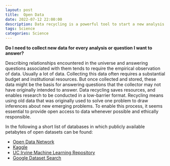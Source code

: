 ```yaml
---
layout: post
title:  Open Data
date: 2022-07-12 22:00:00
description: Data recycling is a powerful tool to start a new analysis project in a resource efficient and effective way.
tags: Science
categories: Science
---
```

**Do I need to collect new data for every analysis or question I want to answer?**

Describing relationships encountered in the universe and answering questions associated with them tends to require the empirical observation of data. Usually a lot of data. Collecting this data often requires a substantial budget and institutional resources. But once collected and stored, these data might be the basis for answering questions that the collector may not have originally intended to answer. Data recycling saves resources, and enables research to be conducted in a low-barrier format. Recycling means using old data that was originally used to solve one problem to draw inferences about new emerging problems. To enable this process, it seems essential to provide open access to data whenever possible and ethically responsible.

In the following a short list of databases in which publicly available petabytes of open datasets can be found:

<ul>
    <li><a href="http://www.opendatanetwork.com/">Open Data Network</a></li>
    <li><a href="https://www.kaggle.com/datasets">Kaggle</a></li>
    <li><a href="https://archive.ics.uci.edu/ml/datasets.php">UC Irvine Machine Learning Repository</a></li>
    <li><a href="https://datasetsearch.research.google.com/">Google Dataset Search</a></li>
</ul>



